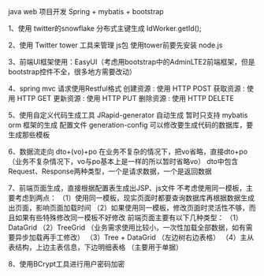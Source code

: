 java web 项目开发
Spring + mybatis + bootstrap

1、使用 twitter的snowflake 分布式主键生成
IdWorker.getId();

2、使用 Twitter tower 工具来管理 js包
使用tower前要先安装 node.js

3、前端UI框架使用：EasyUI（考虑用bootstrap中的AdminLTE2前端框架，但是bootstrap控件不全，很多地方需要改动）

4、spring mvc 请求使用Restful格式
创建资源 : 使用 HTTP POST
获取资源 : 使用 HTTP GET
更新资源 : 使用 HTTP PUT
删除资源 : 使用 HTTP DELETE

5、使用自定义代码生成工具 JRapid-generator 自动生成
 暂时只支持 mybatis orm 框架的生成
 配置文件 generation-config 可以修改要生成代码的数据库，要生成那些模板

6、数据流走向
dto+(vo)+po
在业务不复杂的情况下，把vo省略，直接dto+po（业务不复杂情况下，vo与po基本上是一样的所以暂时省略vo）
dto中包含Request、Response两种类型，一个是请求数据，一个是返回数据

7、前端页面生成，直接根据配置表生成出JSP、js文件
不考虑使用同一模板，主要考虑到两点：
（1）使用同一模板，现实页面时都要查询数据库再根据数据生成出页面，影响页面加载时间
（2）如果使用同一模板，修改页面时灵活性不够，而且如果有些特殊修改同一模板不好修改
前端页面主要有以下几种类型：
（1）DataGrid
（2）TreeGrid （业务需求使用比较小，一次性加载全部数据，如有需要异步加载再手工修改）
（3）Tree + DataGrid （左边树右边表格）
（4）主从表结构，上边主表信息，下边明细表格 （主要用于单据）

8、使用BCrypt工具进行用户密码加密